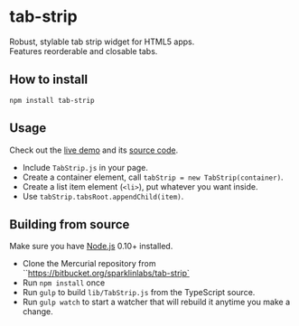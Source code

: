 # tab-strip

Robust, stylable tab strip widget for HTML5 apps.  
Features reorderable and closable tabs.

## How to install

```
npm install tab-strip
```

## Usage

Check out the [live demo](http://sparklinlabs.bitbucket.org/tab-strip/doc/demo/) and its [source code](https://bitbucket.org/sparklinlabs/tab-strip/src/tip/src/demo/).

 * Include ``TabStrip.js`` in your page.
 * Create a container element, call ``tabStrip = new TabStrip(container)``.
 * Create a list item element (``<li>``), put whatever you want inside.
 * Use ``tabStrip.tabsRoot.appendChild(item)``.

## Building from source

Make sure you have [Node.js](http://nodejs.org/) 0.10+ installed.

 * Clone the Mercurial repository from ``https://bitbucket.org/sparklinlabs/tab-strip`
 * Run ``npm install`` once
 * Run ``gulp`` to build ``lib/TabStrip.js`` from the TypeScript source.
 * Run ``gulp watch`` to start a watcher that will rebuild it anytime you make a change.
